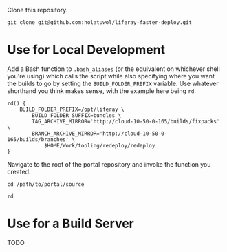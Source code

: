 Clone this repository.

```
git clone git@github.com:holatuwol/liferay-faster-deploy.git
```

# Use for Local Development

Add a Bash function to `.bash_aliases` (or the equivalent on whichever shell you're using) which calls the script while also specifying where you want the builds to go by setting the `BUILD_FOLDER_PREFIX` variable. Use whatever shorthand you think makes sense, with the example here being `rd`.

```
rd() {
	BUILD_FOLDER_PREFIX=/opt/liferay \
		BUILD_FOLDER_SUFFIX=bundles \
		TAG_ARCHIVE_MIRROR='http://cloud-10-50-0-165/builds/fixpacks' \
		BRANCH_ARCHIVE_MIRROR='http://cloud-10-50-0-165/builds/branches' \
			$HOME/Work/tooling/redeploy/redeploy
}
```

Navigate to the root of the portal repository and invoke the function you created.

```
cd /path/to/portal/source

rd
```

# Use for a Build Server

TODO